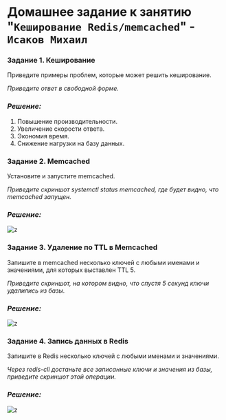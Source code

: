 # Домашнее задание к занятию "`Кеширование Redis/memcached`" - `Исаков Михаил`

### Задание 1. Кеширование 

Приведите примеры проблем, которые может решить кеширование. 

*Приведите ответ в свободной форме.*

### *Решение:*

1. Повышение производительности.
2. Увеличение скорости ответа.
3. Экономия время.
4. Снижение нагрузки на базу данных.


### Задание 2. Memcached

Установите и запустите memcached.

*Приведите скриншот systemctl status memcached, где будет видно, что memcached запущен.*

### *Решение:*
![z](https://github.com/632456/hw-02/blob/main/redis/redis2.png)

### Задание 3. Удаление по TTL в Memcached

Запишите в memcached несколько ключей с любыми именами и значениями, для которых выставлен TTL 5. 

*Приведите скриншот, на котором видно, что спустя 5 секунд ключи удалились из базы.*

### *Решение:*
![z](https://github.com/632456/hw-02/blob/main/redis/redis3.png)

### Задание 4. Запись данных в Redis

Запишите в Redis несколько ключей с любыми именами и значениями. 

*Через redis-cli достаньте все записанные ключи и значения из базы, приведите скриншот этой операции.*

### *Решение:*
![z](https://github.com/632456/hw-02/blob/main/redis/redis4.png)






